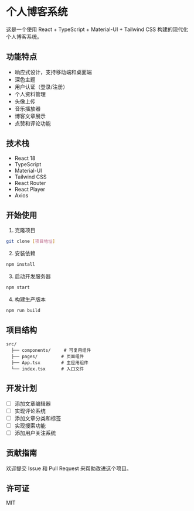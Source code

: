 # 个人博客系统

这是一个使用 React + TypeScript + Material-UI + Tailwind CSS 构建的现代化个人博客系统。

## 功能特点

- 响应式设计，支持移动端和桌面端
- 深色主题
- 用户认证（登录/注册）
- 个人资料管理
- 头像上传
- 音乐播放器
- 博客文章展示
- 点赞和评论功能

## 技术栈

- React 18
- TypeScript
- Material-UI
- Tailwind CSS
- React Router
- React Player
- Axios

## 开始使用

1. 克隆项目
```bash
git clone [项目地址]
```

2. 安装依赖
```bash
npm install
```

3. 启动开发服务器
```bash
npm start
```

4. 构建生产版本
```bash
npm run build
```

## 项目结构

```
src/
  ├── components/     # 可复用组件
  ├── pages/         # 页面组件
  ├── App.tsx        # 主应用组件
  └── index.tsx      # 入口文件
```

## 开发计划

- [ ] 添加文章编辑器
- [ ] 实现评论系统
- [ ] 添加文章分类和标签
- [ ] 实现搜索功能
- [ ] 添加用户关注系统

## 贡献指南

欢迎提交 Issue 和 Pull Request 来帮助改进这个项目。

## 许可证

MIT
